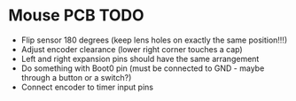 # Mouse PCB TODO

- Flip sensor 180 degrees (keep lens holes on exactly the same position!!!)
- Adjust encoder clearance (lower right corner touches a cap)
- Left and right expansion pins should have the same arrangement
- Do something with Boot0 pin (must be connected to GND - maybe through a button or a switch?)
- Connect encoder to timer input pins
